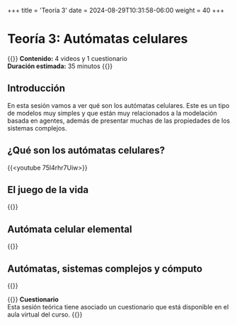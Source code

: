 +++
title = 'Teoría 3'
date = 2024-08-29T10:31:58-06:00
weight = 40
+++

# Teoría 3: Autómatas celulares

{{<hint info>}}
**Contenido:** 4 videos y 1 cuestionario  
**Duración estimada:** 35 minutos
{{</hint>}}

## Introducción 

En esta sesión vamos a ver qué son los autómatas celulares. Este es un tipo de modelos muy simples y que están muy relacionados a la modelación basada en agentes, además de presentar muchas de las propiedades de los sistemas complejos.

## ¿Qué son los autómatas celulares?

{{<youtube 75l4rhr7Uiw>}}

## El juego de la vida

{{<youtube Lt3fdsuAgHs>}}

## Autómata celular elemental

{{<youtube Le0-kziSux8>}}

## Autómatas, sistemas complejos y cómputo

{{<youtube MTj0xpl5xSw>}}

{{<hint warning>}} **Cuestionario**  
Esta sesión teórica tiene asociado un cuestionario que está disponible en el aula virtual del curso.
{{</hint>}}
